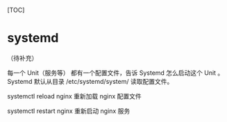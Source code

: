 [TOC]

# systemd

（待补充）

每一个 Unit（服务等） 都有一个配置文件，告诉 Systemd 怎么启动这个 Unit 。
Systemd 默认从目录 /etc/systemd/system/ 读取配置文件。

systemctl reload nginx 重新加载 nginx 配置文件

systemctl restart nginx 重新启动 nginx 服务